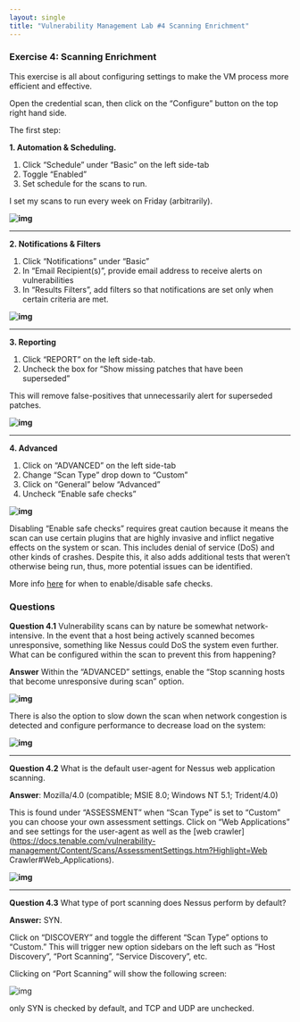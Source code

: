 ```yaml
---
layout: single
title: "Vulnerability Management Lab #4 Scanning Enrichment"
---
```


### **Exercise 4: Scanning Enrichment**

This exercise is all about configuring settings to make the VM process more efficient and effective. 

Open the credential scan, then click on the “Configure” button on the top right hand side.

The first step:

**1. Automation & Scheduling.**

1. Click “Schedule” under “Basic” on the left side-tab
2. Toggle “Enabled”
3. Set schedule for the scans to run.

I set my scans to run every week on Friday (arbitrarily).


**![img](https://lh4.googleusercontent.com/NCwGiqcgZuZXj1eKaGDx_-RUI2hNPCYC0oO6Tb_xXu_WU7oyE-lnUdDhTNQB7kNiv8la7zRICMbQWilGjaYtWRPk-aa3a3BZ2J16BmthkvnsJevxvAH4LZkMUXCM8YXLC7uFHO6T8j1_aB4_Ks5R6Bs)**



------


**2. Notifications & Filters**

1. Click “Notifications” under “Basic” 
2. In “Email Recipient(s)”, provide email address to receive alerts on vulnerabilities
3. In “Results Filters”, add filters so that notifications are set only when certain criteria are met.


**![img](https://lh5.googleusercontent.com/tbQfrHqnVnvzn7SwOJs1rwMPtGAkaMukNrJHambEEsSSrnujAzfCwVYhgrE0PyDAjaUV6-P4yVBut1-hwnBy-DvoTp0r5i3NakL6M89wTVk2D6omBsvnBwR6NKKtxZpGSnu1uFkJ_LilyqqnnAS-DZ0)**



------


**3. Reporting**

1. Click “REPORT” on the left side-tab.
2. Uncheck the box for “Show missing patches that have been superseded” 

This will remove false-positives that unnecessarily alert for superseded patches. 

**![img](https://lh6.googleusercontent.com/qMI8a0CEMzkApQCA9_PSjsli4aD9ioM6JCnQ3Acb_K04bF2Yj9pccqCHzytQqpDya3ZRbnNlUKkn_62ftKr3_VvAc6fl28UbX_7BnYpBrGzmhkuZ9Hkf2TvsUeX1yjKYNl8FqS3ZE8FErK9-Nemf9tE)**



------


**4. Advanced**
1. Click on “ADVANCED” on the left side-tab
2. Change “Scan Type” drop down to “Custom”
3. Click on “General” below “Advanced” 
4. Uncheck “Enable safe checks”


**![img](https://lh6.googleusercontent.com/AUctlMH5mdM1m2byR4pGzlSx_qWcDwqx14qannRME7lfQOcb5nvU9MgNHIy_WM4V7C9YDGhAWLBQi--ppk_FBscv6QRCmWA-IjJACnwviYiofjwh10_IT-HTObkLhJrSBk9_OaxMofbEnd35vkEkfjA)**



Disabling “Enable safe checks” requires great caution because it means the scan can use certain plugins that are highly invasive and inflict negative effects on the system or scan. This includes denial of service (DoS) and other kinds of crashes. Despite this, it also adds additional tests that weren’t otherwise being run, thus, more potential issues can be identified.

More info [here](https://www.tenable.com/blog/understanding-the-nessus-safe-checks-option) for when to enable/disable safe checks.



### **Questions**

**Question 4.1**
Vulnerability scans can by nature be somewhat network-intensive. In the event that a host being actively scanned becomes unresponsive, something like Nessus could DoS the system even further. What can be configured within the scan to prevent this from happening? 

**Answer**
Within the “ADVANCED” settings, enable the “Stop scanning hosts that become unresponsive during scan” option.




**![img](https://lh4.googleusercontent.com/mLeYjKJPx2WzMkGHDQlN5htyzOnab9qb9IEN4Icqqd8Kty65aGsV7YvSqL__Ac9dGnkVMGPt7fGaaGD_6paJ8p3jzO5NKmSXSzj_spv9ciRadmMJaRtjmKVXn-IlKF_1hVGQCepPbD2oAbyCx1vdMcw)**



There is also the option to slow down the scan when network congestion is detected and configure performance to decrease load on the system:




**![img](https://lh5.googleusercontent.com/vALrpQdZpAYDy5xVo7Ug0mO26ai4-CL52duSFQKJYsVwnJqKiSWpvJBMCf_bqoJKT7clLMDQPbLmmeNIR-5IRuvAxWur6o5hdmKR_v4rqIOm4tbUc6AtdZvQc3BolF_myF5UYO9So9oQ7JeUB5pCytw)**



------



**Question 4.2**
What is the default user-agent for Nessus web application scanning. 


**Answer**: 
Mozilla/4.0 (compatible; MSIE 8.0; Windows NT 5.1; Trident/4.0)

This is found under “ASSESSMENT” when “Scan Type” is set to “Custom” you can choose your own assessment settings. Click on “Web Applications” and see settings for the user-agent as well as the [web crawler](https://docs.tenable.com/vulnerability-management/Content/Scans/AssessmentSettings.htm?Highlight=Web Crawler#Web_Applications).


**![img](https://lh5.googleusercontent.com/iUL5zA7oy9zLaN8YqJ72N-5_8yJ6AFOSgF-bM9yl4-BHTPyxuIwMY6DBo4dZbjEsxcJMsZJrLvt08Wq8BOaJV6G0iBnMA-pBX6Td-5X27wntyHGZhnt812W6y3GiH-iwv-RN_-C46tznCr2PC7SDWwk)**



------



**Question 4.3**
What type of port scanning does Nessus perform by default? 


**Answer:**
SYN.

Click on “DISCOVERY” and toggle the different “Scan Type” options to “Custom.” This will trigger new option sidebars on the left such as “Host Discovery”, “Port Scanning”, “Service Discovery”, etc. 

Clicking on “Port Scanning” will show the following screen:


![img](https://lh4.googleusercontent.com/G8h22quGSsNI5DOAqVjP4PgZbwXnMFZrsUaj8MLiMEttj_VWoUVa1HTrmtXTUXag1ppn65tuxxVVu_Tfn9gno1-x-9HYgAKOlYyDX6l9EE4KRPi8Kcrgx7GsJO63wXF_1dxK2iU3KQDLngVzLTkFyrI)

 only SYN is checked by default, and TCP and UDP are unchecked. 